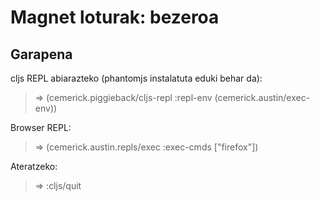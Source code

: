 # Magnet loturak: bezeroa

## Garapena

cljs REPL abiarazteko (phantomjs instalatuta eduki behar da):

> => (cemerick.piggieback/cljs-repl :repl-env (cemerick.austin/exec-env))

Browser REPL:

> => (cemerick.austin.repls/exec :exec-cmds ["firefox"])

Ateratzeko:

> => :cljs/quit